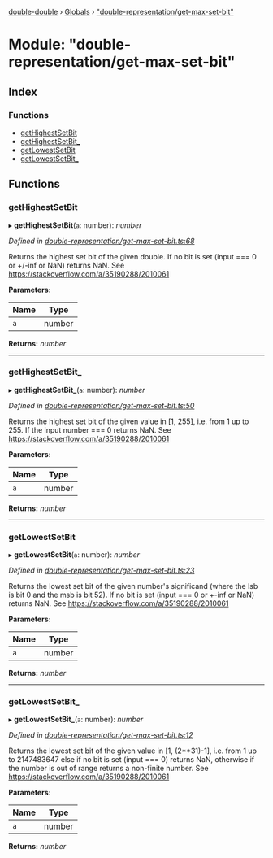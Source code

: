 [double-double](../README.md) › [Globals](../globals.md) › ["double-representation/get-max-set-bit"](_double_representation_get_max_set_bit_.md)

# Module: "double-representation/get-max-set-bit"

## Index

### Functions

* [getHighestSetBit](_double_representation_get_max_set_bit_.md#gethighestsetbit)
* [getHighestSetBit_](_double_representation_get_max_set_bit_.md#gethighestsetbit_)
* [getLowestSetBit](_double_representation_get_max_set_bit_.md#getlowestsetbit)
* [getLowestSetBit_](_double_representation_get_max_set_bit_.md#getlowestsetbit_)

## Functions

###  getHighestSetBit

▸ **getHighestSetBit**(`a`: number): *number*

*Defined in [double-representation/get-max-set-bit.ts:68](https://github.com/FlorisSteenkamp/double-double/blob/bf93768/src/double-representation/get-max-set-bit.ts#L68)*

Returns the highest set bit of the given double. If no bit is set (input
=== 0 or +/-inf or NaN) returns NaN.
See https://stackoverflow.com/a/35190288/2010061

**Parameters:**

Name | Type |
------ | ------ |
`a` | number |

**Returns:** *number*

___

###  getHighestSetBit_

▸ **getHighestSetBit_**(`a`: number): *number*

*Defined in [double-representation/get-max-set-bit.ts:50](https://github.com/FlorisSteenkamp/double-double/blob/bf93768/src/double-representation/get-max-set-bit.ts#L50)*

Returns the highest set bit of the given value in [1, 255], i.e. from 1 up
to 255. If the input number === 0 returns NaN.
See https://stackoverflow.com/a/35190288/2010061

**Parameters:**

Name | Type |
------ | ------ |
`a` | number |

**Returns:** *number*

___

###  getLowestSetBit

▸ **getLowestSetBit**(`a`: number): *number*

*Defined in [double-representation/get-max-set-bit.ts:23](https://github.com/FlorisSteenkamp/double-double/blob/bf93768/src/double-representation/get-max-set-bit.ts#L23)*

Returns the lowest set bit of the given number's significand (where the lsb
is bit 0 and the msb is bit 52). If no bit is set (input === 0 or +-inf or
NaN) returns NaN.
See https://stackoverflow.com/a/35190288/2010061

**Parameters:**

Name | Type |
------ | ------ |
`a` | number |

**Returns:** *number*

___

###  getLowestSetBit_

▸ **getLowestSetBit_**(`a`: number): *number*

*Defined in [double-representation/get-max-set-bit.ts:12](https://github.com/FlorisSteenkamp/double-double/blob/bf93768/src/double-representation/get-max-set-bit.ts#L12)*

Returns the lowest set bit of the given value in [1, (2**31)-1],
i.e. from 1 up to 2147483647 else if no bit is set (input === 0) returns
NaN, otherwise if the number is out of range returns a non-finite
number.
See https://stackoverflow.com/a/35190288/2010061

**Parameters:**

Name | Type |
------ | ------ |
`a` | number |

**Returns:** *number*
